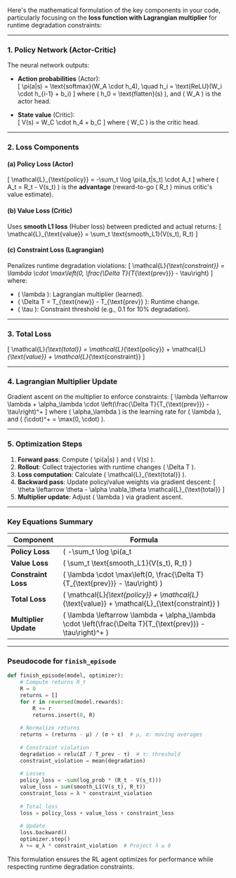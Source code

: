 Here's the mathematical formulation of the key components in your code, particularly focusing on the **loss function with Lagrangian multiplier** for runtime degradation constraints:

---

### **1. Policy Network (Actor-Critic)**
The neural network outputs:
- **Action probabilities** (Actor):  
  \[
  \pi(a|s) = \text{softmax}(W_A \cdot h_4), \quad h_i = \text{ReLU}(W_i \cdot h_{i-1} + b_i)
  \]
  where \( h_0 = \text{flatten}(s) \), and \( W_A \) is the actor head.

- **State value** (Critic):  
  \[
  V(s) = W_C \cdot h_4 + b_C
  \]
  where \( W_C \) is the critic head.

---

### **2. Loss Components**
#### **(a) Policy Loss (Actor)**
\[
\mathcal{L}_{\text{policy}} = -\sum_t \log \pi(a_t|s_t) \cdot A_t
\]
where \( A_t = R_t - V(s_t) \) is the **advantage** (reward-to-go \( R_t \) minus critic's value estimate).

#### **(b) Value Loss (Critic)**
Uses **smooth L1 loss** (Huber loss) between predicted and actual returns:
\[
\mathcal{L}_{\text{value}} = \sum_t \text{smooth\_L1}(V(s_t), R_t)
\]

#### **(c) Constraint Loss (Lagrangian)**
Penalizes runtime degradation violations:
\[
\mathcal{L}_{\text{constraint}} = \lambda \cdot \max\left(0, \frac{\Delta T}{T_{\text{prev}}} - \tau\right)
\]
where:
- \( \lambda \): Lagrangian multiplier (learned).
- \( \Delta T = T_{\text{new}} - T_{\text{prev}} \): Runtime change.
- \( \tau \): Constraint threshold (e.g., 0.1 for 10% degradation).

---

### **3. Total Loss**
\[
\mathcal{L}_{\text{total}} = \mathcal{L}_{\text{policy}} + \mathcal{L}_{\text{value}} + \mathcal{L}_{\text{constraint}}
\]

---

### **4. Lagrangian Multiplier Update**
Gradient ascent on the multiplier to enforce constraints:
\[
\lambda \leftarrow \lambda + \alpha_\lambda \cdot \left(\frac{\Delta T}{T_{\text{prev}}} - \tau\right)^+
\]
where \( \alpha_\lambda \) is the learning rate for \( \lambda \), and \( (\cdot)^+ = \max(0, \cdot) \).

---

### **5. Optimization Steps**
1. **Forward pass**: Compute \( \pi(a|s) \) and \( V(s) \).
2. **Rollout**: Collect trajectories with runtime changes \( \Delta T \).
3. **Loss computation**: Calculate \( \mathcal{L}_{\text{total}} \).
4. **Backward pass**: Update policy/value weights via gradient descent:
   \[
   \theta \leftarrow \theta - \alpha \nabla_\theta \mathcal{L}_{\text{total}}
   \]
5. **Multiplier update**: Adjust \( \lambda \) via gradient ascent.

---

### **Key Equations Summary**
| Component           | Formula                                                                 |
|---------------------|-------------------------------------------------------------------------|
| **Policy Loss**     | \( -\sum_t \log \pi(a_t|s_t) \cdot (R_t - V(s_t)) \)                   |
| **Value Loss**      | \( \sum_t \text{smooth\_L1}(V(s_t), R_t) \)                             |
| **Constraint Loss** | \( \lambda \cdot \max\left(0, \frac{\Delta T}{T_{\text{prev}}} - \tau\right) \) |
| **Total Loss**      | \( \mathcal{L}_{\text{policy}} + \mathcal{L}_{\text{value}} + \mathcal{L}_{\text{constraint}} \) |
| **Multiplier Update** | \( \lambda \leftarrow \lambda + \alpha_\lambda \cdot \left(\frac{\Delta T}{T_{\text{prev}}} - \tau\right)^+ \) |

---

### **Pseudocode for `finish_episode`**
```python
def finish_episode(model, optimizer):
    # Compute returns R_t
    R = 0
    returns = []
    for r in reversed(model.rewards):
        R += r
        returns.insert(0, R)
    
    # Normalize returns
    returns = (returns - μ) / (σ + ε)  # μ, σ: moving averages
    
    # Constraint violation
    degradation = relu(ΔT / T_prev - τ)  # τ: threshold
    constraint_violation = mean(degradation)
    
    # Losses
    policy_loss = -sum(log_prob * (R_t - V(s_t)))
    value_loss = sum(smooth_L1(V(s_t), R_t))
    constraint_loss = λ * constraint_violation
    
    # Total loss
    loss = policy_loss + value_loss + constraint_loss
    
    # Update
    loss.backward()
    optimizer.step()
    λ += α_λ * constraint_violation  # Project λ ≥ 0
```

This formulation ensures the RL agent optimizes for performance while respecting runtime degradation constraints.
